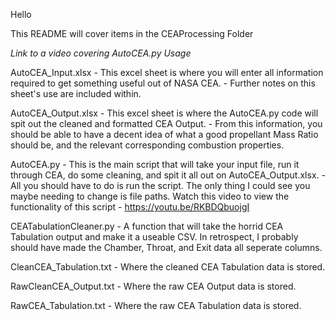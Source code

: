 Hello

This README will cover items in the CEAProcessing Folder

*Link to a video covering AutoCEA.py Usage*

AutoCEA_Input.xlsx
    - This excel sheet is where you will enter all information required to get something useful out of NASA CEA.
    - Further notes on this sheet's use are included within.

AutoCEA_Output.xlsx
    - This excel sheet is where the AutoCEA.py code will spit out the cleaned and formatted CEA Output.
    - From this information, you should be able to have a decent idea of what a good propellant Mass Ratio should be, and the relevant corresponding combustion properties.

AutoCEA.py
    - This is the main script that will take your input file, run it through CEA, do some cleaning, and spit it all out on AutoCEA_Output.xlsx.
    - All you should have to do is run the script. The only thing I could see you maybe needing to change is file paths.
Watch this video to view the functionality of this script - https://youtu.be/RKBDQbuojgI

CEATabulationCleaner.py
    - A function that will take the horrid CEA Tabulation output and make it a useable CSV. In retrospect, I probably should have made the Chamber, Throat, and Exit data all seperate columns. 

CleanCEA_Tabulation.txt
    - Where the cleaned CEA Tabulation data is stored.

RawCleanCEA_Output.txt
    - Where the raw CEA Output data is stored.

RawCEA_Tabulation.txt
    - Where the raw CEA Tabulation data is stored.